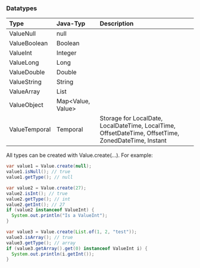 
### Datatypes
| Type | Java-Typ    | Description                                                                                         |
|:----|:------------|:----------------------------------------------------------------------------------------------------|
| ValueNull | null        |                                                                                                     |
| ValueBoolean | Boolean     |                                                                                                     |
| ValueInt | Integer     |                                                                                                     |
| ValueLong | Long        |                                                                                                     |
| ValueDouble | Double      |                                                                                                     |
| ValueString | String      |                                                                                                     |
| ValueArray | List<Value> |                                                                                                     |
| ValueObject | Map<Value, Value> |                                                                                                     |
| ValueTemporal | Temporal | Storage for LocalDate, LocalDateTime, LocalTime, OffsetDateTime, OffsetTime, ZonedDateTime, Instant |

All types can be created with Value.create(...). For example:
```java
var value1 = Value.create(null); 
value1.isNull(); // true
value1.getType(); // null

var value2 = Value.create(27);
value2.isInt(); // true
value2.getType(); // int
value2.getInt(); // 27
if (value2 instanceof ValueInt) {
  System.out.println("Is a ValueInt");  
}

var value3 = Value.create(List.of(1, 2, "test"));
value3.isArray(); // true
value3.getType(); // array
if (value3.getArray().get(0) instanceof ValueInt i) {
  System.out.println(i.getInt());  
}

```